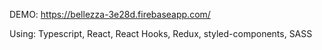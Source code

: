 DEMO: https://bellezza-3e28d.firebaseapp.com/

Using: Typescript, React, React Hooks, Redux, styled-components, SASS
